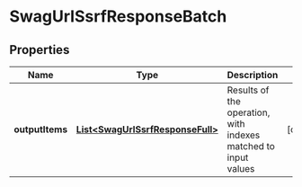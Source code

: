 
# SwagUrlSsrfResponseBatch

## Properties
Name | Type | Description | Notes
------------ | ------------- | ------------- | -------------
**outputItems** | [**List&lt;SwagUrlSsrfResponseFull&gt;**](SwagUrlSsrfResponseFull.md) | Results of the operation, with indexes matched to input values |  [optional]



